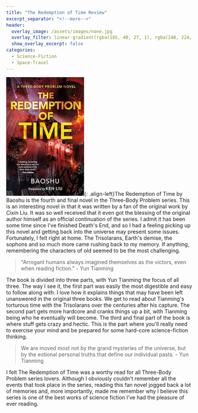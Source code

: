 ```yaml
---
title: "The Redemption of Time Review"
excerpt_separator: "<!--more-->"
header:
  overlay_image: /assets/images/none.jpg
  overlay_filter: linear-gradient(rgba(185, 40, 27, 1), rgba(248, 224, 5, 1))
  show_overlay_excerpt: false
categories:
  - Science-Fiction
  - Space-Travel
---
```

![the-redemption-of-time-cover](/assets/images/redemption-of-time.jpg){: .align-left}The Redemption of Time by Baoshu is the fourth and final novel in the Three-Body Problem series. This is an interesting novel in that it was written by a fan of the original work by Cixin Liu. It was so well received that it even got the blessing of the original author himself as an official continuation of the series. I admit it has been some time since I've finished Death's End, and so I had a feeling picking up this novel and getting back into the universe may present some issues. Fortunately, I felt right at home. The Trisolarans, Earth's demise, the sophons and so much more came rushing back to my memory. If anything, remembering the characters of old seemed to be the most challenging.

>"Arrogant humans always imagined themselves as the victors, even when reading fiction." - Yun Tianming

The book is divided into three parts, with Yun Tianming the focus of all three. The way I see it, the first part was easily the most digestible and easy to follow along with. I love how it explains things that may have been left unanswered in the original three books. We get to read about Tianming's torturous time with the Trisolarans over the centuries after his capture. The second part gets more hardcore and cranks things up a bit, with Tianming being who he eventually will become. The third and final part of the book is where stuff gets crazy and hectic. This is the part where you'll really need to exercise your mind and be prepared for some hard-core science-fiction thinking. 

>We are moved most not by the grand mysteries of the universe, but by the eotional personal truths that define our individual pasts. - Yun Tianming

I felt The Redemption of Time was a worthy read for all Three-Body Problem series lovers. Although I obviously couldn't remember all the events that took place in the series, reading this fan novel jogged back a lot of memories and, more importantly, made me remember why I believe this series is one of the best works of science fiction I've had the pleasure of ever reading. 